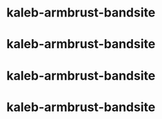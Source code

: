 # kaleb-armbrust-bandsite
# kaleb-armbrust-bandsite
# kaleb-armbrust-bandsite
# kaleb-armbrust-bandsite

